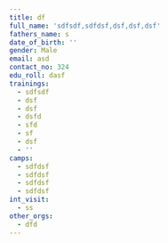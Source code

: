 ```yaml
---
title: df
full_name: 'sdfsdf,sdfdsf,dsf,dsf,dsf'
fathers_name: s
date_of_birth: ''
gender: Male
email: asd
contact_no: 324
edu_roll: dasf
trainings:
  - sdfsdf
  - dsf
  - dsf
  - dsfd
  - sfd
  - sf
  - dsf
  - ''
camps:
  - sdfdsf
  - sdfdsf
  - sdfdsf
  - sdfdsf
int_visit:
  - ss
other_orgs:
  - dfd
---
```


